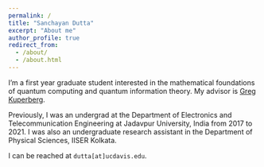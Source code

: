 ```yaml
---
permalink: /
title: "Sanchayan Dutta"
excerpt: "About me"
author_profile: true
redirect_from: 
  - /about/
  - /about.html
---
```


I’m a first year graduate student interested in the mathematical foundations of quantum computing and quantum information theory. My advisor is <a href="https://www.math.ucdavis.edu/~greg/" target="_blank">Greg Kuperberg</a>.

Previously, I was an undergrad at the Department of Electronics and Telecommunication Engineering at Jadavpur University, India from 2017 to 2021. I was also an undergraduate research assistant in the Department of Physical Sciences, IISER Kolkata.

I can be reached at `dutta[at]ucdavis.edu`.
